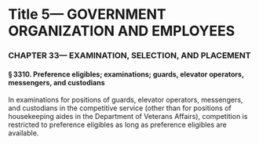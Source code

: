 
# Title 5— GOVERNMENT ORGANIZATION AND EMPLOYEES
### CHAPTER 33— EXAMINATION, SELECTION, AND PLACEMENT
#### § 3310. Preference eligibles; examinations; guards, elevator operators, messengers, and custodians

In examinations for positions of guards, elevator operators, messengers, and custodians in the competitive service (other than for positions of housekeeping aides in the Department of Veterans Affairs), competition is restricted to preference eligibles as long as preference eligibles are available.
